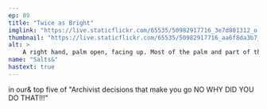 ```yaml
---
ep: 89
title: "Twice as Bright"
imglink: "https://live.staticflickr.com/65535/50982917716_3e7d801312_o.jpg"
thumbnail: "https://live.staticflickr.com/65535/50982917716_aa6f8da3b7_q.jpg"
alt: >
    A right hand, palm open, facing up. Most of the palm and part of the fingers show a still-red recent burn, where someone else's hand rested on the skin during a handshake. A brown-green sweater sleeve is also visible, covering the wrist.
name: "Salts&"
hastext: true
---
```

in our& top five of "Archivist decisions that make you go NO WHY DID YOU DO THAT!!!"